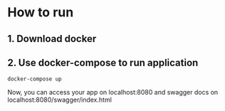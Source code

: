 # How to run
## 1. Download docker
## 2. Use docker-compose to run application
```shell
docker-compose up
```
Now, you  can access your app on localhost:8080 and swagger docs on localhost:8080/swagger/index.html